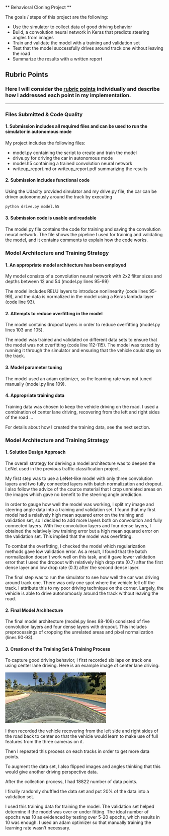 ** Behavioral Cloning Project **

The goals / steps of this project are the following:
* Use the simulator to collect data of good driving behavior
* Build, a convolution neural network in Keras that predicts steering angles from images
* Train and validate the model with a training and validation set
* Test that the model successfully drives around track one without leaving the road
* Summarize the results with a written report


[//]: # (Image References)

[image2]: ./examples/center_1.jpg "center image"

## Rubric Points
### Here I will consider the [rubric points](https://review.udacity.com/#!/rubrics/432/view) individually and describe how I addressed each point in my implementation.  

---
### Files Submitted & Code Quality

#### 1. Submission includes all required files and can be used to run the simulator in autonomous mode

My project includes the following files:
* model.py containing the script to create and train the model
* drive.py for driving the car in autonomous mode
* model.h5 containing a trained convolution neural network 
* writeup_report.md or writeup_report.pdf summarizing the results

#### 2. Submission includes functional code
Using the Udacity provided simulator and my drive.py file, the car can be driven autonomously around the track by executing 
```sh
python drive.py model.h5
```

#### 3. Submission code is usable and readable

The model.py file contains the code for training and saving the convolution neural network. The file shows the pipeline I used for training and validating the model, and it contains comments to explain how the code works.

### Model Architecture and Training Strategy

#### 1. An appropriate model architecture has been employed

My model consists of a convolution neural network with 2x2 filter sizes and depths between 12 and 54 (model.py lines 95-99) 

The model includes RELU layers to introduce nonlinearity (code lines 95-99), and the data is normalized in the model using a Keras lambda layer (code line 93). 

#### 2. Attempts to reduce overfitting in the model

The model contains dropout layers in order to reduce overfitting (model.py lines 103 and 105). 

The model was trained and validated on different data sets to ensure that the model was not overfitting (code line 112-115). The model was tested by running it through the simulator and ensuring that the vehicle could stay on the track.

#### 3. Model parameter tuning

The model used an adam optimizer, so the learning rate was not tuned manually (model.py line 109).

#### 4. Appropriate training data

Training data was chosen to keep the vehicle driving on the road. I used a combination of center lane driving, recovering from the left and right sides of the road ... 

For details about how I created the training data, see the next section. 

### Model Architecture and Training Strategy

#### 1. Solution Design Approach

The overall strategy for deriving a model architecture was to deepen the LeNet used in the previous traffic classification project.

My first step was to use a LeNet-like model with only three convolution layers and two fully connected layers with batch normalization and dropout. I also follow the advice of the cource material that I crop unrelated areas on the images which gave no benefit to the steering angle prediction.

In order to gauge how well the model was working, I split my image and steering angle data into a training and validation set. I found that my first model had a relatively high mean squared error on the training and validation set, so I decided to add more layers both on convolution and fully connected layers. With five convolution layers and four dense layers, I obtained the relatively low training error but a high mean squared error on the validation set. This implied that the model was overfitting. 

To combat the overfitting, I checked the model which regularization methods gave low validation error. As a result, I found that the batch normalization doesn't work well on this task, and it gave lower validation error that I used the dropout with relatively high drop rate (0.7) after the first dense layer and low drop rate (0.3) after the second dense layer.

The final step was to run the simulator to see how well the car was driving around track one. There was only one spot where the vehicle fell off the track. I attribute this to my poor driving technique on the corner.
Largely, the vehicle is able to drive autonomously around the track without leaving the road.

#### 2. Final Model Architecture

The final model architecture (model.py lines 88-109) consisted of five convolution layers and four dense layers with dropout. This includes preprocessings of cropping the unrelated areas and pixel normalization (lines 90-93).


#### 3. Creation of the Training Set & Training Process

To capture good driving behavior, I first recorded six laps on track one using center lane driving. Here is an example image of center lane driving:

![alt text][image2]

I then recorded the vehicle recovering from the left side and right sides of the road back to center so that the vehicle would learn to make use of full features from the three cameras on it. 

Then I repeated this process on each tracks in order to get more data points.

To augment the data set, I also flipped images and angles thinking that this would give another driving perspective data. 

After the collection process, I had 18822 number of data points.


I finally randomly shuffled the data set and put 20% of the data into a validation set.

I used this training data for training the model. The validation set helped determine if the model was over or under fitting. The ideal number of epochs was 10 as evidenced by testing over 5-20 epochs, which results in 10 was enough. I used an adam optimizer so that manually training the learning rate wasn't necessary.
